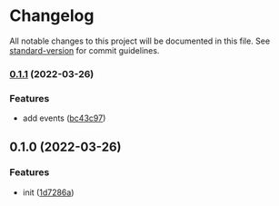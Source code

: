 # Changelog

All notable changes to this project will be documented in this file. See [standard-version](https://github.com/conventional-changelog/standard-version) for commit guidelines.

### [0.1.1](https://github.com/BlackGlory/extra-watcher/compare/v0.1.0...v0.1.1) (2022-03-26)


### Features

* add events ([bc43c97](https://github.com/BlackGlory/extra-watcher/commit/bc43c9756e6e7af90f73d81cb6c3f275017ecc35))

## 0.1.0 (2022-03-26)


### Features

* init ([1d7286a](https://github.com/BlackGlory/extra-watcher/commit/1d7286ab8a4bc8284f57444b5835adc0499fd29b))
